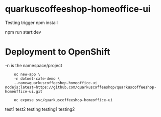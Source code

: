 # quarkuscoffeeshop-homeoffice-ui
Testing trigger
npm install

npm run start:dev

# Deployment to OpenShift
-n  is the namespace/project

        oc new-app \
        -n dotnet-cafe-demo \
        --name=quarkuscoffeeshop-homeoffice-ui nodejs:latest~https://github.com/quarkuscoffeeshop/quarkuscoffeeshop-homeoffice-ui.git

        oc expose svc/quarkuscoffeeshop-homeoffice-ui
test1
test2
testing
testing1
testing2
